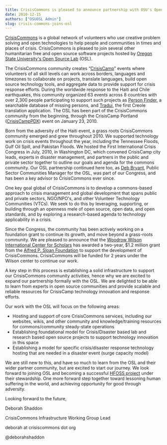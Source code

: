 ```yaml
---
title: CrisisCommons is pleased to announce partnership with OSU's Open Source Lab
date: 2010-12-15
authors: ["OSUOSL Admin"]
slug: crisis-commons-joins-osl
---
```


[CrisisCommons](http://crisiscommons.org/) is a global network of volunteers who use creative problem solving and open
technologies to help people and communities in times and places of crisis. CrisisCommons is pleased to join several
other humanitarian free and open source software projects hosted by [Oregon State University's Open Source Lab](/)
(OSL).

The CrisisCommons community creates “[CrisisCamp](http://crisiscommons.org/crisiscamp/)” events where volunteers of all
skill levels can work across borders, languages and timezones to collaborate on projects, translate languages, build
open source technology tools, and aggregate data to provide support for crisis response efforts. During the worldwide
response to the Haiti and Chile earthquakes, this community organized 63 events across 8 countries with over 2,300
people participating to support such projects as [Person Finder](http://wiki.crisiscommons.org/wiki/Person_Finder), a
searchable database of missing persons, and [Tradui](http://wiki.crisiscommons.org/wiki/Tradui), the first Creole
translation application. The OSL has been part of the CrisisCommons community from the beginning, through the CrisisCamp
Portland ([CrisisCampPDX](http://osuosl.org/about/news/crisiscamphaiti_pdx)) event on January 23, 2010.

Born from the adversity of the Haiti event, a grass roots CrisisCommons community emerged and grew throughout 2010. We
supported technology work on crisis events throughout the year, including the Tennessee Floods, Gulf Oil Spill, and
Pakistan Floods. We hosted the First International Crisis Congress in July, 2010, in Washington DC, which convened
CrisisCamp city leads, experts in disaster management, and partners in the public and private sector together to outline
our goals and agenda for the commons community. Our OSL partnership continued here too, as
[Deb Bryant](http://twitter.com/debbryant), Public Sector Communities Manager for the OSL, was part of our Congress, and
has been a key advisor to CrisisCommons ever since.

One key goal global of CrisisCommons is to develop a commons-based approach to crisis management and global development
that spans public and private sectors, NGO/NPO's, and other Volunteer Technology Communities (VTCs). We seek to do this
by leveraging, supporting, or building through an openness mele of open source, open data, and open standards, and by
exploring a research-based agenda to technology applicability in a crisis.

Since the Congress, the community has been actively working on a foundation grant to continue its growth, and move
beyond a grass-roots community. We are pleased to announce that the
[Woodrow Wilson International Center for Scholars](http://www.wilsoncenter.org/) has awarded a two-year, $1.2 million
grant from the [Alfred P. Sloan Foundation](http://www.sloan.org/) to support the development of CrisisCommons.
CrisisCommons will be funded for 2 years under the Wilson center to continue our work.

A key step in this process is establishing a solid infrastructure to support our CrisisCommons community activities,
hence why we are excited to expand our partnership formally with the OSL. We are delighted to be able to learn from
experts in open source communities and provide scalable and reliable resources for CrisisCamp technology innovation and
response efforts.

Our work with the OSL will focus on the following areas:

- Hosting and support of core CrisisCommons services, including our websites, wikis, and other community and
  knowledge/training resources for commons/community steady-state operations
- Establishing foundational model for Crisis/Disaster based lab and research based open source projects to support
  technology innovation in this space
- Establishing a model for specific crisis/disaster response technology hosting that are needed in a disaster event
  (surge capacity model)

We are still new to this, and have so much to learn from the OSL and their wider partner community, but are excited to
start our journey. We look forward to joining OSL and becoming a successful
[HFOSS project](http://en.wikipedia.org/wiki/HFOSS) under their stewardship. One more forward step together toward
lessoning human suffering in the world, and achieving opportunity for good through adversity.

Looking forward to the future,

Deborah Shaddon

CrisisCommons Infrastructure Working Group Lead

deborah at crisiscommons dot org

@deborahshaddon
